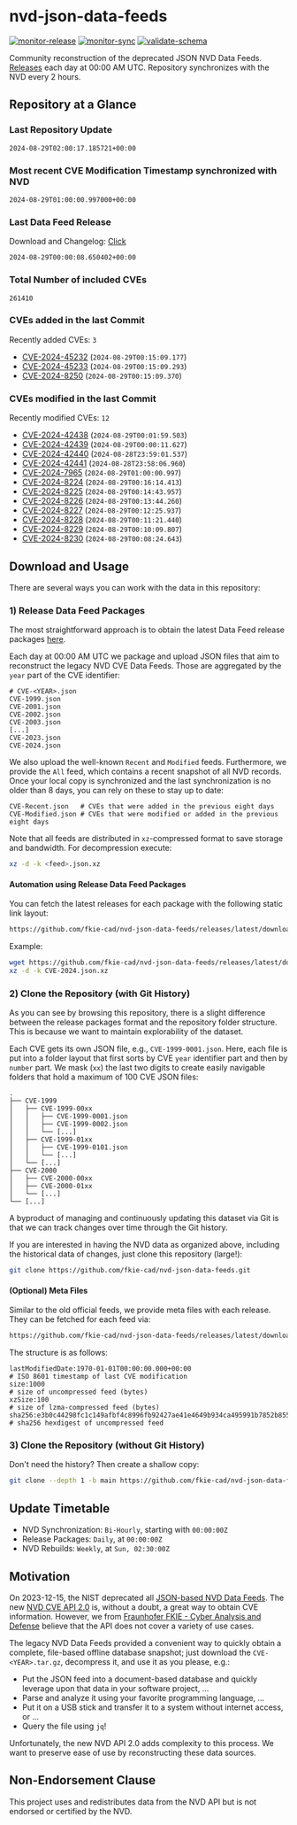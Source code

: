 # nvd-json-data-feeds

[![monitor-release](https://github.com/fkie-cad/nvd-json-data-feeds/actions/workflows/monitor_release.yml/badge.svg)](https://github.com/fkie-cad/nvd-json-data-feeds/actions/workflows/monitor_release.yml)
[![monitor-sync](https://github.com/fkie-cad/nvd-json-data-feeds/actions/workflows/monitor_sync.yml/badge.svg)](https://github.com/fkie-cad/nvd-json-data-feeds/actions/workflows/monitor_sync.yml)
[![validate-schema](https://github.com/fkie-cad/nvd-json-data-feeds/actions/workflows/validate_schema.yml/badge.svg)](https://github.com/fkie-cad/nvd-json-data-feeds/actions/workflows/validate_schema.yml)

Community reconstruction of the deprecated JSON NVD Data Feeds.
[Releases](https://github.com/fkie-cad/nvd-json-data-feeds/releases/latest) each day at 00:00 AM UTC.
Repository synchronizes with the NVD every 2 hours.

## Repository at a Glance

### Last Repository Update

```plain
2024-08-29T02:00:17.185721+00:00
```

### Most recent CVE Modification Timestamp synchronized with NVD

```plain
2024-08-29T01:00:00.997000+00:00
```

### Last Data Feed Release

Download and Changelog: [Click](https://github.com/fkie-cad/nvd-json-data-feeds/releases/latest)

```plain
2024-08-29T00:00:08.650402+00:00
```

### Total Number of included CVEs

```plain
261410
```

### CVEs added in the last Commit

Recently added CVEs: `3`

- [CVE-2024-45232](CVE-2024/CVE-2024-452xx/CVE-2024-45232.json) (`2024-08-29T00:15:09.177`)
- [CVE-2024-45233](CVE-2024/CVE-2024-452xx/CVE-2024-45233.json) (`2024-08-29T00:15:09.293`)
- [CVE-2024-8250](CVE-2024/CVE-2024-82xx/CVE-2024-8250.json) (`2024-08-29T00:15:09.370`)


### CVEs modified in the last Commit

Recently modified CVEs: `12`

- [CVE-2024-42438](CVE-2024/CVE-2024-424xx/CVE-2024-42438.json) (`2024-08-29T00:01:59.503`)
- [CVE-2024-42439](CVE-2024/CVE-2024-424xx/CVE-2024-42439.json) (`2024-08-29T00:00:11.627`)
- [CVE-2024-42440](CVE-2024/CVE-2024-424xx/CVE-2024-42440.json) (`2024-08-28T23:59:01.537`)
- [CVE-2024-42441](CVE-2024/CVE-2024-424xx/CVE-2024-42441.json) (`2024-08-28T23:58:06.960`)
- [CVE-2024-7965](CVE-2024/CVE-2024-79xx/CVE-2024-7965.json) (`2024-08-29T01:00:00.997`)
- [CVE-2024-8224](CVE-2024/CVE-2024-82xx/CVE-2024-8224.json) (`2024-08-29T00:16:14.413`)
- [CVE-2024-8225](CVE-2024/CVE-2024-82xx/CVE-2024-8225.json) (`2024-08-29T00:14:43.957`)
- [CVE-2024-8226](CVE-2024/CVE-2024-82xx/CVE-2024-8226.json) (`2024-08-29T00:13:44.260`)
- [CVE-2024-8227](CVE-2024/CVE-2024-82xx/CVE-2024-8227.json) (`2024-08-29T00:12:25.937`)
- [CVE-2024-8228](CVE-2024/CVE-2024-82xx/CVE-2024-8228.json) (`2024-08-29T00:11:21.440`)
- [CVE-2024-8229](CVE-2024/CVE-2024-82xx/CVE-2024-8229.json) (`2024-08-29T00:10:09.807`)
- [CVE-2024-8230](CVE-2024/CVE-2024-82xx/CVE-2024-8230.json) (`2024-08-29T00:08:24.643`)


## Download and Usage

There are several ways you can work with the data in this repository:

### 1) Release Data Feed Packages

The most straightforward approach is to obtain the latest Data Feed release packages [here](https://github.com/fkie-cad/nvd-json-data-feeds/releases/latest).

Each day at 00:00 AM UTC we package and upload JSON files that aim to reconstruct the legacy NVD CVE Data Feeds.
Those are aggregated by the `year` part of the CVE identifier:

```
# CVE-<YEAR>.json
CVE-1999.json
CVE-2001.json
CVE-2002.json
CVE-2003.json
[...]
CVE-2023.json
CVE-2024.json
```

We also upload the well-known `Recent` and `Modified` feeds.
Furthermore, we provide the `All` feed, which contains a recent snapshot of all NVD records.
Once your local copy is synchronized and the last synchronization is no older than 8 days, you can rely on these to stay up to date:

```plain
CVE-Recent.json   # CVEs that were added in the previous eight days
CVE-Modified.json # CVEs that were modified or added in the previous eight days
```

Note that all feeds are distributed in `xz`-compressed format to save storage and bandwidth.
For decompression execute:

```sh
xz -d -k <feed>.json.xz
```

#### Automation using Release Data Feed Packages

You can fetch the latest releases for each package with the following static link layout:

```sh
https://github.com/fkie-cad/nvd-json-data-feeds/releases/latest/download/CVE-<YEAR>.json.xz
```

Example:

```sh
wget https://github.com/fkie-cad/nvd-json-data-feeds/releases/latest/download/CVE-2024.json.xz
xz -d -k CVE-2024.json.xz
```

### 2) Clone the Repository (with Git History)

As you can see by browsing this repository, there is a slight difference between the release packages format and the repository folder structure.
This is because we want to maintain explorability of the dataset.

Each CVE gets its own JSON file, e.g., `CVE-1999-0001.json`.
Here, each file is put into a folder layout that first sorts by CVE `year` identifier part and then by `number` part.
We mask (`xx`) the last two digits to create easily navigable folders that hold a maximum of 100 CVE JSON files:

```plain
.
├── CVE-1999
│   ├── CVE-1999-00xx
│   │   ├── CVE-1999-0001.json
│   │   ├── CVE-1999-0002.json
│   │   └── [...]
│   ├── CVE-1999-01xx
│   │   ├── CVE-1999-0101.json
│   │   └── [...]
│   └── [...]
├── CVE-2000
│   ├── CVE-2000-00xx
│   ├── CVE-2000-01xx
│   └── [...]
└── [...]
```

A byproduct of managing and continuously updating this dataset via Git is that we can track changes over time through the Git history.

If you are interested in having the NVD data as organized above, including the historical data of changes, just clone this repository (large!):

```sh
git clone https://github.com/fkie-cad/nvd-json-data-feeds.git
```

#### (Optional) Meta Files

Similar to the old official feeds, we provide meta files with each release. They can be fetched for each feed via:

```sh
https://github.com/fkie-cad/nvd-json-data-feeds/releases/latest/download/CVE-<YEAR>.meta
```

The structure is as follows:

```plain
lastModifiedDate:1970-01-01T00:00:00.000+00:00                          # ISO 8601 timestamp of last CVE modification
size:1000                                                               # size of uncompressed feed (bytes)
xzSize:100                                                              # size of lzma-compressed feed (bytes)
sha256:e3b0c44298fc1c149afbf4c8996fb92427ae41e4649b934ca495991b7852b855 # sha256 hexdigest of uncompressed feed
```

### 3) Clone the Repository (without Git History)

Don't need the history? Then create a shallow copy:

```sh
git clone --depth 1 -b main https://github.com/fkie-cad/nvd-json-data-feeds.git
```


## Update Timetable

* NVD Synchronization: `Bi-Hourly`, starting with `00:00:00Z`
* Release Packages: `Daily`, at `00:00:00Z`
* NVD Rebuilds: `Weekly`, at `Sun, 02:30:00Z`


## Motivation

On 2023-12-15, the NIST deprecated all [JSON-based NVD Data Feeds](https://nvd.nist.gov/vuln/data-feeds#divRetirementBanner-1).
The new [NVD CVE API 2.0](https://nvd.nist.gov/developers/vulnerabilities) is, without a doubt, a great way to obtain CVE information.
However, we from [Fraunhofer FKIE - Cyber Analysis and Defense](https://www.fkie.fraunhofer.de/en/departments/cad.html) believe that the API does not cover a variety of use cases.

The legacy NVD Data Feeds provided a convenient way to quickly obtain a complete, file-based offline database snapshot; just download the `CVE-<YEAR>.tar.gz`, decompress it, and use it as you please, e.g.:

- Put the JSON feed into a document-based database and quickly leverage upon that data in your software project, ...
- Parse and analyze it using your favorite programming language, ...
- Put it on a USB stick and transfer it to a system without internet access, or ...
- Query the file using `jq`!

Unfortunately, the new NVD API 2.0 adds complexity to this process.
We want to preserve ease of use by reconstructing these data sources.

## Non-Endorsement Clause

This project uses and redistributes data from the NVD API but is not endorsed or certified by the NVD.